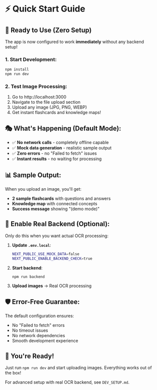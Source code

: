# ⚡ Quick Start Guide

## 🎯 Ready to Use (Zero Setup)

The app is now configured to work **immediately** without any backend setup!

### 1. Start Development:
```bash
npm install
npm run dev
```

### 2. Test Image Processing:
1. Go to http://localhost:3000
2. Navigate to the file upload section
3. Upload any image (JPG, PNG, WEBP)
4. Get instant flashcards and knowledge maps!

## 🎭 What's Happening (Default Mode):

- ✅ **No network calls** - completely offline capable
- ✅ **Mock data generation** - realistic sample output
- ✅ **Zero errors** - no "Failed to fetch" issues
- ✅ **Instant results** - no waiting for processing

## 📊 Sample Output:

When you upload an image, you'll get:
- **2 sample flashcards** with questions and answers
- **Knowledge map** with connected concepts
- **Success message** showing "(demo mode)"

## 🔧 Enable Real Backend (Optional):

Only do this when you want actual OCR processing:

1. **Update `.env.local`**:
   ```bash
   NEXT_PUBLIC_USE_MOCK_DATA=false
   NEXT_PUBLIC_ENABLE_BACKEND_CHECK=true
   ```

2. **Start backend**:
   ```bash
   npm run backend
   ```

3. **Upload images** → Real OCR processing

## 🛡️ Error-Free Guarantee:

The default configuration ensures:
- No "Failed to fetch" errors
- No timeout issues  
- No network dependencies
- Smooth development experience

## 🎉 You're Ready!

Just run `npm run dev` and start uploading images. Everything works out of the box! 

For advanced setup with real OCR backend, see `DEV_SETUP.md`.

